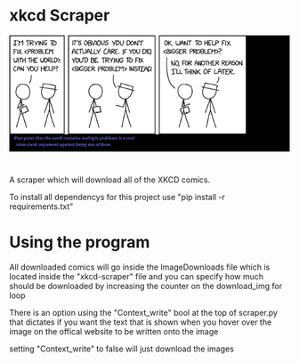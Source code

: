 # xkcd Scraper

![Alt text](2368.png?raw=true "Scraped image")

# 

A scraper which will download all of the XKCD comics.

To install all dependencys for this project use "pip install -r requirements.txt"

# Using the program

All downloaded comics will go inside the ImageDownloads file which is located inside the "xkcd-scraper" file and you can specify how much should be downloaded by increasing the counter on the download_img for loop

There is an option using the "Context_write" bool at the top of scraper.py that dictates if you want the text that is shown when you hover over the image on the offical website to be written onto the image

setting "Context_write" to false will just download the images

